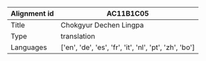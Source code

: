 |Alignment id | AC11B1C05
| --- | --- 
|Title | Chokgyur Dechen Lingpa 
|Type | translation
|Languages | ['en', 'de', 'es', 'fr', 'it', 'nl', 'pt', 'zh', 'bo']